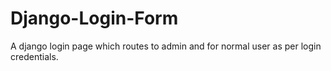 # Django-Login-Form

A django login page which routes to admin and for normal user as per login credentials.
